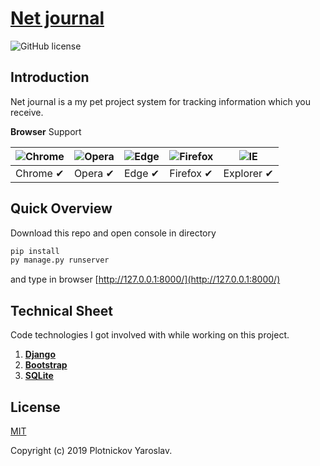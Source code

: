 # [Net journal](#) 
![GitHub license](https://img.shields.io/badge/license-MIT-blue.svg)

## Introduction

Net journal is a my pet project system for tracking information which you receive.

**Browser** Support

![Chrome](https://raw.github.com/alrra/browser-logos/master/src/chrome/chrome_48x48.png) | ![Opera](https://raw.github.com/alrra/browser-logos/master/src/opera/opera_48x48.png) | ![Edge](https://raw.github.com/alrra/browser-logos/master/src/edge/edge_48x48.png) | ![Firefox](https://raw.github.com/alrra/browser-logos/master/src/firefox/firefox_48x48.png) |![IE](https://raw.github.com/alrra/browser-logos/master/src/archive/internet-explorer_9-11/internet-explorer_9-11_48x48.png) |
---- | --- | --- | --- | --- |
Chrome ✔ | Opera ✔ | Edge ✔ | Firefox ✔ | Explorer ✔

## Quick Overview

Download this repo and open console in directory

```sh
pip install
py manage.py runserver
```

and type in browser [http://127.0.0.1:8000/](http://127.0.0.1:8000/)

## Technical Sheet

Code technologies I got involved with while working on this project.

1. [**Django**](https://www.djangoproject.com/)
1. [**Bootstrap**](https://bootstrap-4.ru/)
1. [**SQLite**](www.sqlite.org/index.html)


## License

[MIT](http://opensource.org/licenses/MIT)

Copyright (c) 2019 Plotnickov Yaroslav.